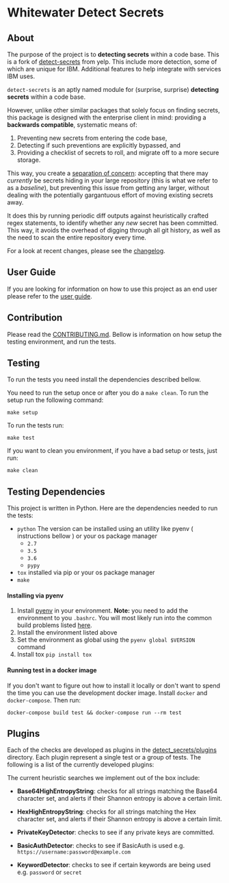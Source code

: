 # Whitewater Detect Secrets

## About

The purpose of the project is to **detecting secrets** within a code base. This is a fork of [detect-secrets](https://github.com/Yelp/detect-secrets) from yelp. This include more detection, some of which are unique for IBM. Additional features to help integrate with services IBM uses.

`detect-secrets` is an aptly named module for (surprise, surprise) **detecting
secrets** within a code base.

However, unlike other similar packages that solely focus on finding secrets,
this package is designed with the enterprise client in mind: providing a
**backwards compatible**, systematic means of:

1. Preventing new secrets from entering the code base,
2. Detecting if such preventions are explicitly bypassed, and
3. Providing a checklist of secrets to roll, and migrate off to a more secure
   storage.

This way, you create a
[separation of concern](https://en.wikipedia.org/wiki/Separation_of_concerns):
accepting that there may *currently* be secrets hiding in your large repository
(this is what we refer to as a _baseline_),
but preventing this issue from getting any larger, without dealing with the
potentially gargantuous effort of moving existing secrets away.

It does this by running periodic diff outputs against heuristically crafted
regex statements, to identify whether any *new* secret has been committed. This
way, it avoids the overhead of digging through all git history, as well as the
need to scan the entire repository every time.

For a look at recent changes, please see the
[changelog](/CHANGELOG.md).

## User Guide

If you are looking for information on how to use this project as an end user please refer to the [user guide](https://w3.ibm.com/w3publisher/detect-secrets).

## Contribution

Please read the [CONTRIBUTING.md](/CONTRIBUTING.md). Bellow is information on how setup the testing environment, and run the tests.

## Testing

To run the tests you need install the dependencies described bellow.

You need to run the setup once or after you do a `make clean`. To run the setup run the following command:

```
make setup
```

To run the tests run:

```
make test
```

If you want to clean you environment, if you have a bad setup or tests, just run:

```
make clean
```

## Testing Dependencies

This project is written in Python. Here are the dependencies needed to run the tests:
- `python` The version can be installed using an utility like pyenv ( instructions bellow ) or your os package manager
    - `2.7`
    - `3.5`
    - `3.6`
    - `pypy`
- `tox` installed via pip or your os package manager
- `make`

#### Installing via pyenv

1. Install [pyenv](https://github.com/pyenv/pyenv) in your environment. **Note:** you need to add the environment to you `.bashrc`. You will most likely run into the common build problems listed [here](https://github.com/pyenv/pyenv/wiki/Common-build-problems).
1. Install the environment listed above
1. Set the environment as global using the `pyenv global $VERSION` command
1. Install tox `pip install tox`


#### Running test in a docker image

If you don't want to figure out how to install it locally or don't want to spend the time you can use the development docker image. Install `docker` and `docker-compose`. Then run:

```
docker-compose build test && docker-compose run --rm test
```

## Plugins

Each of the checks are developed as plugins in the [detect_secrets/plugins](/tree/master/detect_secrets/plugins) directory. Each plugin represent a single test or a group of tests. The following is a list of the currently developed plugins:

The current heuristic searches we implement out of the box include:

* **Base64HighEntropyString**: checks for all strings matching the Base64
  character set, and alerts if their Shannon entropy is above a certain limit.

* **HexHighEntropyString**: checks for all strings matching the Hex character
  set, and alerts if their Shannon entropy is above a certain limit.

* **PrivateKeyDetector**: checks to see if any private keys are committed.

* **BasicAuthDetector**: checks to see if BasicAuth is used e.g. `https://username:password@example.com`

* **KeywordDetector**: checks to see if certain keywords are being used e.g. `password` or `secret`
